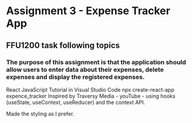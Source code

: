 # Assignment 3 - Expense Tracker App
## FFU1200 task following topics

### The purpose of this assignment is that the application should allow users to enter data about their expenses, delete expenses and display the registered expenses.

React JavaScript Tutorial in Visual Studio Code
npx create-react-app expence_tracker
Inspired by Traversy Media - youTube - using hooks (useState, useContext, useReducer) and the context API.

Made the styling as I prefer. 